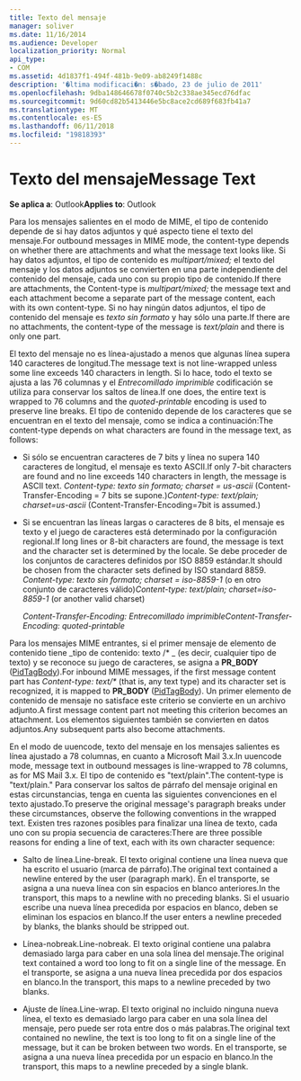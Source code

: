 ```yaml
---
title: Texto del mensaje
manager: soliver
ms.date: 11/16/2014
ms.audience: Developer
localization_priority: Normal
api_type:
- COM
ms.assetid: 4d1837f1-494f-481b-9e09-ab8249f1488c
description: '�ltima modificaci�n: s�bado, 23 de julio de 2011'
ms.openlocfilehash: 9dba148646678f0740c5b2c338ae345ecd76dfac
ms.sourcegitcommit: 9d60cd82b5413446e5bc8ace2cd689f683fb41a7
ms.translationtype: MT
ms.contentlocale: es-ES
ms.lasthandoff: 06/11/2018
ms.locfileid: "19818393"
---
```

# <a name="message-text"></a><span data-ttu-id="4d61f-103">Texto del mensaje</span><span class="sxs-lookup"><span data-stu-id="4d61f-103">Message Text</span></span>

  
  
<span data-ttu-id="4d61f-104">**Se aplica a**: Outlook</span><span class="sxs-lookup"><span data-stu-id="4d61f-104">**Applies to**: Outlook</span></span> 
  
<span data-ttu-id="4d61f-105">Para los mensajes salientes en el modo de MIME, el tipo de contenido depende de si hay datos adjuntos y qué aspecto tiene el texto del mensaje.</span><span class="sxs-lookup"><span data-stu-id="4d61f-105">For outbound messages in MIME mode, the content-type depends on whether there are attachments and what the message text looks like.</span></span> <span data-ttu-id="4d61f-106">Si hay datos adjuntos, el tipo de contenido es _multipart/mixed;_ el texto del mensaje y los datos adjuntos se convierten en una parte independiente del contenido del mensaje, cada uno con su propio tipo de contenido.</span><span class="sxs-lookup"><span data-stu-id="4d61f-106">If there are attachments, the Content-type is  _multipart/mixed;_ the message text and each attachment become a separate part of the message content, each with its own content-type.</span></span> <span data-ttu-id="4d61f-107">Si no hay ningún datos adjuntos, el tipo de contenido del mensaje es _texto sin formato_ y hay sólo una parte.</span><span class="sxs-lookup"><span data-stu-id="4d61f-107">If there are no attachments, the content-type of the message is  _text/plain_ and there is only one part.</span></span> 
  
<span data-ttu-id="4d61f-108">El texto del mensaje no es línea-ajustado a menos que algunas línea supera 140 caracteres de longitud.</span><span class="sxs-lookup"><span data-stu-id="4d61f-108">The message text is not line-wrapped unless some line exceeds 140 characters in length.</span></span> <span data-ttu-id="4d61f-109">Si lo hace, todo el texto se ajusta a las 76 columnas y el _Entrecomillado imprimible_ codificación se utiliza para conservar los saltos de línea.</span><span class="sxs-lookup"><span data-stu-id="4d61f-109">If one does, the entire text is wrapped to 76 columns and the  _quoted-printable_ encoding is used to preserve line breaks.</span></span> <span data-ttu-id="4d61f-110">El tipo de contenido depende de los caracteres que se encuentran en el texto del mensaje, como se indica a continuación:</span><span class="sxs-lookup"><span data-stu-id="4d61f-110">The content-type depends on what characters are found in the message text, as follows:</span></span> 
  
- <span data-ttu-id="4d61f-111">Si sólo se encuentran caracteres de 7 bits y línea no supera 140 caracteres de longitud, el mensaje es texto ASCII.</span><span class="sxs-lookup"><span data-stu-id="4d61f-111">If only 7-bit characters are found and no line exceeds 140 characters in length, the message is ASCII text.</span></span> <span data-ttu-id="4d61f-112">_Content-type: texto sin formato; charset = us-ascii_ (Content-Transfer-Encoding = 7 bits se supone.)</span><span class="sxs-lookup"><span data-stu-id="4d61f-112">_Content-type: text/plain; charset=us-ascii_ (Content-Transfer-Encoding=7bit is assumed.)</span></span> 
    
- <span data-ttu-id="4d61f-113">Si se encuentran las líneas largas o caracteres de 8 bits, el mensaje es texto y el juego de caracteres está determinado por la configuración regional.</span><span class="sxs-lookup"><span data-stu-id="4d61f-113">If long lines or 8-bit characters are found, the message is text and the character set is determined by the locale.</span></span> <span data-ttu-id="4d61f-114">Se debe proceder de los conjuntos de caracteres definidos por ISO 8859 estándar.</span><span class="sxs-lookup"><span data-stu-id="4d61f-114">It should be chosen from the character sets defined by ISO standard 8859.</span></span> <span data-ttu-id="4d61f-115">_Content-type: texto sin formato; charset = iso-8859-1_ (o en otro conjunto de caracteres válido)</span><span class="sxs-lookup"><span data-stu-id="4d61f-115">_Content-type: text/plain; charset=iso-8859-1_ (or another valid charset)</span></span> 
    
     <span data-ttu-id="4d61f-116">_Content-Transfer-Encoding: Entrecomillado imprimible_</span><span class="sxs-lookup"><span data-stu-id="4d61f-116">_Content-Transfer-Encoding: quoted-printable_</span></span>
    
<span data-ttu-id="4d61f-117">Para los mensajes MIME entrantes, si el primer mensaje de elemento de contenido tiene _tipo de contenido: texto /\* _ (es decir, cualquier tipo de texto) y se reconoce su juego de caracteres, se asigna a **PR_BODY** ([PidTagBody](pidtagbody-canonical-property.md)).</span><span class="sxs-lookup"><span data-stu-id="4d61f-117">For inbound MIME messages, if the first message content part has  _Content-type: text/\*_ (that is, any text type) and its character set is recognized, it is mapped to **PR_BODY** ([PidTagBody](pidtagbody-canonical-property.md)).</span></span> <span data-ttu-id="4d61f-118">Un primer elemento de contenido de mensaje no satisface este criterio se convierte en un archivo adjunto.</span><span class="sxs-lookup"><span data-stu-id="4d61f-118">A first message content part not meeting this criterion becomes an attachment.</span></span> <span data-ttu-id="4d61f-119">Los elementos siguientes también se convierten en datos adjuntos.</span><span class="sxs-lookup"><span data-stu-id="4d61f-119">Any subsequent parts also become attachments.</span></span>
  
<span data-ttu-id="4d61f-120">En el modo de uuencode, texto del mensaje en los mensajes salientes es línea ajustado a 78 columnas, en cuanto a Microsoft Mail 3.x.</span><span class="sxs-lookup"><span data-stu-id="4d61f-120">In uuencode mode, message text in outbound messages is line-wrapped to 78 columns, as for MS Mail 3.x.</span></span> <span data-ttu-id="4d61f-121">El tipo de contenido es "text/plain".</span><span class="sxs-lookup"><span data-stu-id="4d61f-121">The content-type is "text/plain."</span></span> <span data-ttu-id="4d61f-122">Para conservar los saltos de párrafo del mensaje original en estas circunstancias, tenga en cuenta las siguientes convenciones en el texto ajustado.</span><span class="sxs-lookup"><span data-stu-id="4d61f-122">To preserve the original message's paragraph breaks under these circumstances, observe the following conventions in the wrapped text.</span></span> <span data-ttu-id="4d61f-123">Existen tres razones posibles para finalizar una línea de texto, cada uno con su propia secuencia de caracteres:</span><span class="sxs-lookup"><span data-stu-id="4d61f-123">There are three possible reasons for ending a line of text, each with its own character sequence:</span></span>
  
- <span data-ttu-id="4d61f-124">Salto de línea.</span><span class="sxs-lookup"><span data-stu-id="4d61f-124">Line-break.</span></span> <span data-ttu-id="4d61f-125">El texto original contiene una línea nueva que ha escrito el usuario (marca de párrafo).</span><span class="sxs-lookup"><span data-stu-id="4d61f-125">The original text contained a newline entered by the user (paragraph mark).</span></span> <span data-ttu-id="4d61f-126">En el transporte, se asigna a una nueva línea con sin espacios en blanco anteriores.</span><span class="sxs-lookup"><span data-stu-id="4d61f-126">In the transport, this maps to a newline with no preceding blanks.</span></span> <span data-ttu-id="4d61f-127">Si el usuario escribe una nueva línea precedida por espacios en blanco, deben se eliminan los espacios en blanco.</span><span class="sxs-lookup"><span data-stu-id="4d61f-127">If the user enters a newline preceded by blanks, the blanks should be stripped out.</span></span>
    
- <span data-ttu-id="4d61f-128">Línea-nobreak.</span><span class="sxs-lookup"><span data-stu-id="4d61f-128">Line-nobreak.</span></span> <span data-ttu-id="4d61f-129">El texto original contiene una palabra demasiado larga para caber en una sola línea del mensaje.</span><span class="sxs-lookup"><span data-stu-id="4d61f-129">The original text contained a word too long to fit on a single line of the message.</span></span> <span data-ttu-id="4d61f-130">En el transporte, se asigna a una nueva línea precedida por dos espacios en blanco.</span><span class="sxs-lookup"><span data-stu-id="4d61f-130">In the transport, this maps to a newline preceded by two blanks.</span></span>
    
- <span data-ttu-id="4d61f-131">Ajuste de línea.</span><span class="sxs-lookup"><span data-stu-id="4d61f-131">Line-wrap.</span></span> <span data-ttu-id="4d61f-132">El texto original no incluido ninguna nueva línea, el texto es demasiado largo para caber en una sola línea del mensaje, pero puede ser rota entre dos o más palabras.</span><span class="sxs-lookup"><span data-stu-id="4d61f-132">The original text contained no newline, the text is too long to fit on a single line of the message, but it can be broken between two words.</span></span> <span data-ttu-id="4d61f-133">En el transporte, se asigna a una nueva línea precedida por un espacio en blanco.</span><span class="sxs-lookup"><span data-stu-id="4d61f-133">In the transport, this maps to a newline preceded by a single blank.</span></span>
    

